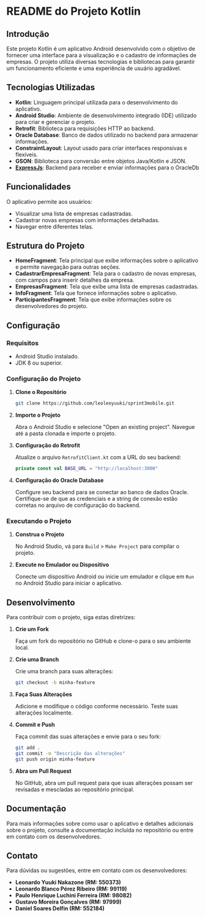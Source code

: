 # README do Projeto Kotlin

## Introdução

Este projeto Kotlin é um aplicativo Android desenvolvido com o objetivo de fornecer uma interface para a visualização e o cadastro de informações de empresas. O projeto utiliza diversas tecnologias e bibliotecas para garantir um funcionamento eficiente e uma experiência de usuário agradável.

## Tecnologias Utilizadas

- **Kotlin**: Linguagem principal utilizada para o desenvolvimento do aplicativo.
- **Android Studio**: Ambiente de desenvolvimento integrado (IDE) utilizado para criar e gerenciar o projeto.
- **Retrofit**: Biblioteca para requisições HTTP ao backend.
- **Oracle Database**: Banco de dados utilizado no backend para armazenar informações.
- **ConstraintLayout**: Layout usado para criar interfaces responsivas e flexíveis.
- **GSON**: Biblioteca para conversão entre objetos Java/Kotlin e JSON.
- **[ExpressJs]("https://github.com/leoleoyuuki/expressSprint3Plussoft.git")**: Backend para receber e enviar informações para o OracleDb

## Funcionalidades

O aplicativo permite aos usuários:
- Visualizar uma lista de empresas cadastradas.
- Cadastrar novas empresas com informações detalhadas.
- Navegar entre diferentes telas.

## Estrutura do Projeto

- **HomeFragment**: Tela principal que exibe informações sobre o aplicativo e permite navegação para outras seções.
- **CadastrarEmpresaFragment**: Tela para o cadastro de novas empresas, com campos para inserir detalhes da empresa.
- **EmpresasFragment**: Tela que exibe uma lista de empresas cadastradas.
- **InfoFragment**: Tela que fornece informações sobre o aplicativo.
- **ParticipantesFragment**: Tela que exibe informações sobre os desenvolvedores do projeto.

## Configuração

### Requisitos

- Android Studio instalado.
- JDK 8 ou superior.

### Configuração do Projeto

1. **Clone o Repositório**

   ````bash
   git clone https://github.com/leoleoyuuki/sprint3mobile.git
   ````

2. **Importe o Projeto**

   Abra o Android Studio e selecione "Open an existing project". Navegue até a pasta clonada e importe o projeto.

3. **Configuração do Retrofit**

   Atualize o arquivo `RetrofitClient.kt` com a URL do seu backend:

   ````kotlin
   private const val BASE_URL = "http://localhost:3000"
   ````

4. **Configuração do Oracle Database**

   Configure seu backend para se conectar ao banco de dados Oracle. Certifique-se de que as credenciais e a string de conexão estão corretas no arquivo de configuração do backend.

### Executando o Projeto

1. **Construa o Projeto**

   No Android Studio, vá para `Build` > `Make Project` para compilar o projeto.

2. **Execute no Emulador ou Dispositivo**

   Conecte um dispositivo Android ou inicie um emulador e clique em `Run` no Android Studio para iniciar o aplicativo.

## Desenvolvimento

Para contribuir com o projeto, siga estas diretrizes:

1. **Crie um Fork**

   Faça um fork do repositório no GitHub e clone-o para o seu ambiente local.

2. **Crie uma Branch**

   Crie uma branch para suas alterações:

   ````bash
   git checkout -b minha-feature
   ````

3. **Faça Suas Alterações**

   Adicione e modifique o código conforme necessário. Teste suas alterações localmente.

4. **Commit e Push**

   Faça commit das suas alterações e envie para o seu fork:

   ````bash
   git add .
   git commit -m "Descrição das alterações"
   git push origin minha-feature
   ````

5. **Abra um Pull Request**

   No GitHub, abra um pull request para que suas alterações possam ser revisadas e mescladas ao repositório principal.

## Documentação

Para mais informações sobre como usar o aplicativo e detalhes adicionais sobre o projeto, consulte a documentação incluída no repositório ou entre em contato com os desenvolvedores.

## Contato

Para dúvidas ou sugestões, entre em contato com os desenvolvedores:

- **Leonardo Yuuki Nakazone (RM: 550373)**
- **Leonardo Blanco Pérez Ribeiro (RM: 99119)**
- **Paulo Henrique Luchini Ferreira (RM: 98082)**
- **Gustavo Moreira Gonçalves (RM: 97999)**
- **Daniel Soares Delfin (RM: 552184)**


